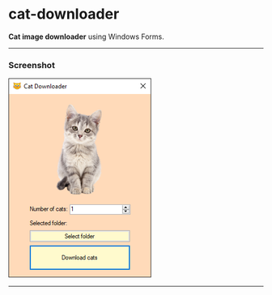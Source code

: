 # cat-downloader
**Cat image downloader** using Windows Forms.
___
### Screenshot
![Screenshot](Screenshot.png)
___
